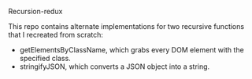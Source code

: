 Recursion-redux

This repo contains alternate implementations for two recursive functions that I recreated from scratch:

- getElementsByClassName, which grabs every DOM element with the specified class.
- stringifyJSON, which converts a JSON object into a string.
